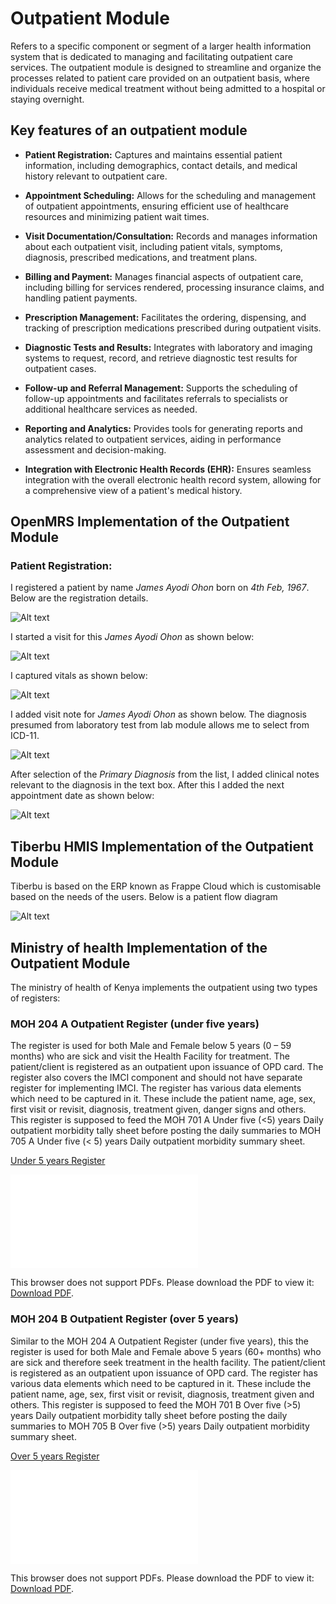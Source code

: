 # Outpatient Module

Refers to a specific component or segment of a larger health information system that is dedicated to managing and facilitating outpatient care services. The outpatient module is designed to streamline and organize the processes related to patient care provided on an outpatient basis, where individuals receive medical treatment without being admitted to a hospital or staying overnight.

## Key features of an outpatient module

- **Patient Registration:** Captures and maintains essential patient information, including demographics, contact details, and medical history relevant to outpatient care.

- **Appointment Scheduling:** Allows for the scheduling and management of outpatient appointments, ensuring efficient use of healthcare resources and minimizing patient wait times.

- **Visit Documentation/Consultation:** Records and manages information about each outpatient visit, including patient vitals, symptoms, diagnosis, prescribed medications, and treatment plans.

- **Billing and Payment:** Manages financial aspects of outpatient care, including billing for services rendered, processing insurance claims, and handling patient payments.

- **Prescription Management:** Facilitates the ordering, dispensing, and tracking of prescription medications prescribed during outpatient visits.

- **Diagnostic Tests and Results:** Integrates with laboratory and imaging systems to request, record, and retrieve diagnostic test results for outpatient cases.

- **Follow-up and Referral Management:** Supports the scheduling of follow-up appointments and facilitates referrals to specialists or additional healthcare services as needed.

- **Reporting and Analytics:** Provides tools for generating reports and analytics related to outpatient services, aiding in performance assessment and decision-making.

- **Integration with Electronic Health Records (EHR):** Ensures seamless integration with the overall electronic health record system, allowing for a comprehensive view of a patient's medical history.


## OpenMRS Implementation of the Outpatient Module

### Patient Registration: 

I registered a patient by name _James Ayodi Ohon_ born on _4th Feb, 1967_. Below are the registration details.

![Alt text](image.png)

I started a visit for this _James Ayodi Ohon_ as shown below:

![Alt text](image-1.png)

I captured vitals as shown below:

![Alt text](image-2.png)

I added visit note for _James Ayodi Ohon_ as shown below. The diagnosis presumed from laboratory test from lab module allows me to select from ICD-11.

![Alt text](image-3.png)

After selection of the _Primary Diagnosis_ from the list, I added clinical notes relevant to the diagnosis in the text box. After this I added the next appointment date as shown below:


![Alt text](image-4.png)


## Tiberbu HMIS Implementation of the Outpatient Module

Tiberbu is based on the ERP known as Frappe Cloud which is customisable based on the needs of the users. Below is a patient flow diagram 

![Alt text](image-5.png)


## Ministry of health Implementation of the Outpatient Module

The ministry of health of Kenya implements the outpatient using two types of registers:

### MOH 204 A Outpatient Register (under five years)
The register is used for both Male and Female below 5 years (0 – 59 months) who are sick and visit the Health Facility for treatment. The patient/client is registered as an outpatient upon issuance of OPD card. The register also covers the IMCI component and should not have separate register for implementing IMCI. The register has various data elements which need to be captured in it. These include the patient name, age, sex, first visit or revisit, diagnosis, treatment given, danger signs and others. This register is supposed to feed the MOH 701 A Under five (<5) years Daily outpatient morbidity tally sheet before posting the daily summaries to MOH 705 A Under five (< 5) years Daily outpatient morbidity summary sheet.

[Under 5 years Register](Under5yrsRegister.pdf)

<object data="Under5yrsRegister.pdf" type="application/pdf" width="700px" height="700px">
    <embed src="Under5yrsRegister.pdf">
        <p>This browser does not support PDFs. Please download the PDF to view it: <a href="Under5yrsRegister.pdf">Download PDF</a>.</p>
    </embed>
</object>

### MOH 204 B Outpatient Register (over 5 years)

Similar to the MOH 204 A Outpatient Register (under five years), this the register is used for both Male and Female above 5 years (60+ months) who are sick and therefore seek treatment in the health facility. The patient/client is registered as an outpatient upon issuance of OPD card. The register has various data elements which need to be captured in it. These include the patient name, age, sex, first visit or revisit, diagnosis, treatment given and others. This register is supposed to feed the MOH 701 B Over five (>5) years Daily outpatient morbidity tally sheet before posting the daily summaries to MOH 705 B Over five (>5) years Daily outpatient morbidity summary sheet. 

[Over 5 years Register](Over5yrsRegister.pdf)


<object data="Over5yrsRegister.pdf" type="application/pdf" width="700px" height="700px">
    <embed src="Over5yrsRegister.pdf">
        <p>This browser does not support PDFs. Please download the PDF to view it: <a href="Over5yrsRegister.pdf">Download PDF</a>.</p>
    </embed>
</object>



